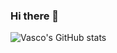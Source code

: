### Hi there 👋

![Vasco's GitHub
stats]([https://github-readme-stats.vercel.app/api?username=vascomfnunes&show_icons=true&theme=gruvbox](https://github-readme-stats.vercel.app/api?username=vascomfnunes&show_icons=true&theme=gruvbox))

<!--
**vascomfnunes/vascomfnunes** is a ✨ _special_ ✨ repository because its `README.md` (this file) appears on your GitHub profile.

Here are some ideas to get you started:

- 🔭 I’m currently working on ...
- 🌱 I’m currently learning ...
- 👯 I’m looking to collaborate on ...
- 🤔 I’m looking for help with ...
- 💬 Ask me about ...
- 📫 How to reach me: ...
- 😄 Pronouns: ...
- ⚡ Fun fact: ...
-->
